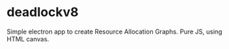 # deadlockv8

Simple electron app to create Resource Allocation Graphs. Pure JS, using HTML canvas.
